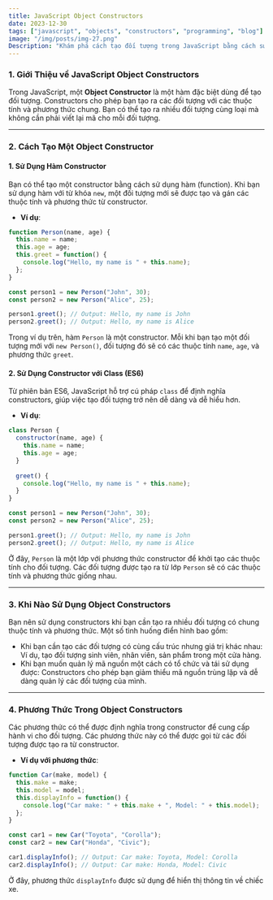 ```yaml
---
title: JavaScript Object Constructors  
date: 2023-12-30  
tags: ["javascript", "objects", "constructors", "programming", "blog"]  
image: "/img/posts/img-27.png"  
Description: "Khám phá cách tạo đối tượng trong JavaScript bằng cách sử dụng constructors. Bài viết này hướng dẫn cách sử dụng các constructors để khởi tạo đối tượng và cách tùy chỉnh chúng."  
---
```


### 1. Giới Thiệu về JavaScript Object Constructors

Trong JavaScript, một **Object Constructor** là một hàm đặc biệt dùng để tạo đối tượng. Constructors cho phép bạn tạo ra các đối tượng với các thuộc tính và phương thức chung. Bạn có thể tạo ra nhiều đối tượng cùng loại mà không cần phải viết lại mã cho mỗi đối tượng.

---

### 2. Cách Tạo Một Object Constructor

#### **1. Sử Dụng Hàm Constructor**

Bạn có thể tạo một constructor bằng cách sử dụng hàm (function). Khi bạn sử dụng hàm với từ khóa `new`, một đối tượng mới sẽ được tạo và gán các thuộc tính và phương thức từ constructor.

- **Ví dụ**:
```javascript
function Person(name, age) {
  this.name = name;
  this.age = age;
  this.greet = function() {
    console.log("Hello, my name is " + this.name);
  };
}

const person1 = new Person("John", 30);
const person2 = new Person("Alice", 25);

person1.greet(); // Output: Hello, my name is John
person2.greet(); // Output: Hello, my name is Alice
```
Trong ví dụ trên, hàm `Person` là một constructor. Mỗi khi bạn tạo một đối tượng mới với `new Person()`, đối tượng đó sẽ có các thuộc tính `name`, `age`, và phương thức `greet`.

#### **2. Sử Dụng Constructor với Class (ES6)**

Từ phiên bản ES6, JavaScript hỗ trợ cú pháp `class` để định nghĩa constructors, giúp việc tạo đối tượng trở nên dễ dàng và dễ hiểu hơn.

- **Ví dụ**:
```javascript
class Person {
  constructor(name, age) {
    this.name = name;
    this.age = age;
  }
  
  greet() {
    console.log("Hello, my name is " + this.name);
  }
}

const person1 = new Person("John", 30);
const person2 = new Person("Alice", 25);

person1.greet(); // Output: Hello, my name is John
person2.greet(); // Output: Hello, my name is Alice
```
Ở đây, `Person` là một lớp với phương thức constructor để khởi tạo các thuộc tính cho đối tượng. Các đối tượng được tạo ra từ lớp `Person` sẽ có các thuộc tính và phương thức giống nhau.

---

### 3. Khi Nào Sử Dụng Object Constructors

Bạn nên sử dụng constructors khi bạn cần tạo ra nhiều đối tượng có chung thuộc tính và phương thức. Một số tình huống điển hình bao gồm:

- Khi bạn cần tạo các đối tượng có cùng cấu trúc nhưng giá trị khác nhau: Ví dụ, tạo đối tượng sinh viên, nhân viên, sản phẩm trong một cửa hàng.
- Khi bạn muốn quản lý mã nguồn một cách có tổ chức và tái sử dụng được: Constructors cho phép bạn giảm thiểu mã nguồn trùng lặp và dễ dàng quản lý các đối tượng của mình.

---

### 4. Phương Thức Trong Object Constructors

Các phương thức có thể được định nghĩa trong constructor để cung cấp hành vi cho đối tượng. Các phương thức này có thể được gọi từ các đối tượng được tạo ra từ constructor.

- **Ví dụ với phương thức**:
```javascript
function Car(make, model) {
  this.make = make;
  this.model = model;
  this.displayInfo = function() {
    console.log("Car make: " + this.make + ", Model: " + this.model);
  };
}

const car1 = new Car("Toyota", "Corolla");
const car2 = new Car("Honda", "Civic");

car1.displayInfo(); // Output: Car make: Toyota, Model: Corolla
car2.displayInfo(); // Output: Car make: Honda, Model: Civic
```
Ở đây, phương thức `displayInfo` được sử dụng để hiển thị thông tin về chiếc xe.